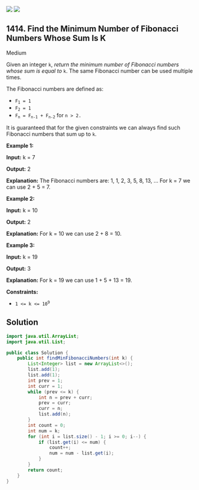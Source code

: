 [![](https://img.shields.io/github/stars/javadev/LeetCode-in-Java?label=Stars&style=flat-square)](https://github.com/javadev/LeetCode-in-Java)
[![](https://img.shields.io/github/forks/javadev/LeetCode-in-Java?label=Fork%20me%20on%20GitHub%20&style=flat-square)](https://github.com/javadev/LeetCode-in-Java/fork)

## 1414\. Find the Minimum Number of Fibonacci Numbers Whose Sum Is K

Medium

Given an integer `k`, _return the minimum number of Fibonacci numbers whose sum is equal to_ `k`. The same Fibonacci number can be used multiple times.

The Fibonacci numbers are defined as:

*   <code>F<sub>1</sub> = 1</code>
*   <code>F<sub>2</sub> = 1</code>
*   <code>F<sub>n</sub> = F<sub>n-1</sub> + F<sub>n-2</sub></code> for `n > 2.`

It is guaranteed that for the given constraints we can always find such Fibonacci numbers that sum up to `k`.

**Example 1:**

**Input:** k = 7

**Output:** 2

**Explanation:** The Fibonacci numbers are: 1, 1, 2, 3, 5, 8, 13, ... For k = 7 we can use 2 + 5 = 7.

**Example 2:**

**Input:** k = 10

**Output:** 2

**Explanation:** For k = 10 we can use 2 + 8 = 10.

**Example 3:**

**Input:** k = 19

**Output:** 3

**Explanation:** For k = 19 we can use 1 + 5 + 13 = 19.

**Constraints:**

*   <code>1 <= k <= 10<sup>9</sup></code>

## Solution

```java
import java.util.ArrayList;
import java.util.List;

public class Solution {
    public int findMinFibonacciNumbers(int k) {
        List<Integer> list = new ArrayList<>();
        list.add(1);
        list.add(1);
        int prev = 1;
        int curr = 1;
        while (prev <= k) {
            int n = prev + curr;
            prev = curr;
            curr = n;
            list.add(n);
        }
        int count = 0;
        int num = k;
        for (int i = list.size() - 1; i >= 0; i--) {
            if (list.get(i) <= num) {
                count++;
                num = num - list.get(i);
            }
        }
        return count;
    }
}
```